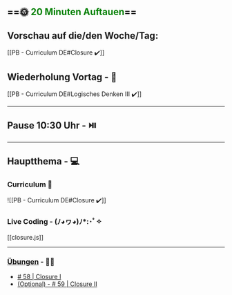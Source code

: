 ## ==🌞 <font style="color:green">20 Minuten Auftauen</font>==

## Vorschau auf die/den Woche/Tag:

[[PB - Curriculum DE#Closure ✔️]]

## Wiederholung Vortag  - 📖

[[PB - Curriculum DE#Logisches Denken III ✔️]]

---

## Pause 10:30 Uhr - ⏯️

---

## Hauptthema - 💻

### Curriculum 📝

![[PB - Curriculum DE#Closure ✔️]]


### Live Coding -  (ﾉ◕ヮ◕)ﾉ*:･ﾟ✧

[[closure.js]]

---

### [Übungen](https://classroom.github.com/classrooms/113973596-fbw-wd-22-d07-ubungsaufgaben) - 🏋️‍♂️

- [# 58 | Closure I](https://github.com/DigitalCareerInstitute/PB-Functions-Closure/tree/master)
- [(Optional) - # 59 | Closure II](https://github.com/DigitalCareerInstitute/PB-Functions-Closure-2)